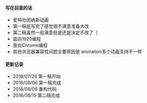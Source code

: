 #### 写在前面的话
- 爱特社团纳新动画
- 第一稿是写完了感觉很不满意准备大改
- 第二稿虽然一般满意但是还是决定不改了（
- 面向1920编程
- 面向Chrome编程
- 其他浏览器兼容性问题主要原因是 animation多个动画支持不一样

#### 更新记录
- 2018/07/26 第一稿开始
- 2018/08/06 第一稿完成
- 2018/08/08 重构代码
- 2018/08/15 第二稿完成
